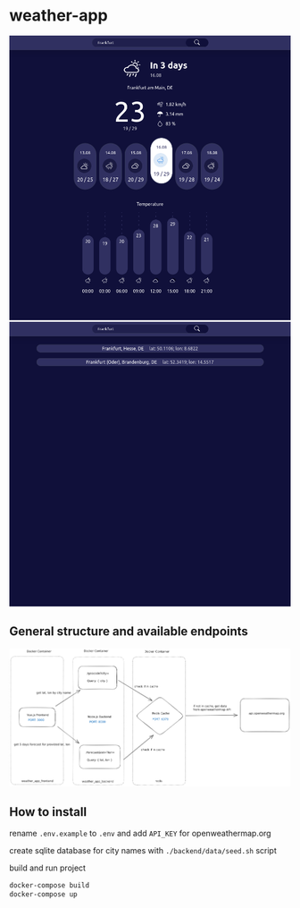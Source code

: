 # weather-app

![](weather-app-dashboard.png)
![](weather-app-search.png)

## General structure and available endpoints

![](system.jpg)

## How to install

rename `.env.example` to `.env` and add `API_KEY` for openweathermap.org

create sqlite database for city names with `./backend/data/seed.sh` script

build and run project
```
docker-compose build
docker-compose up
```
